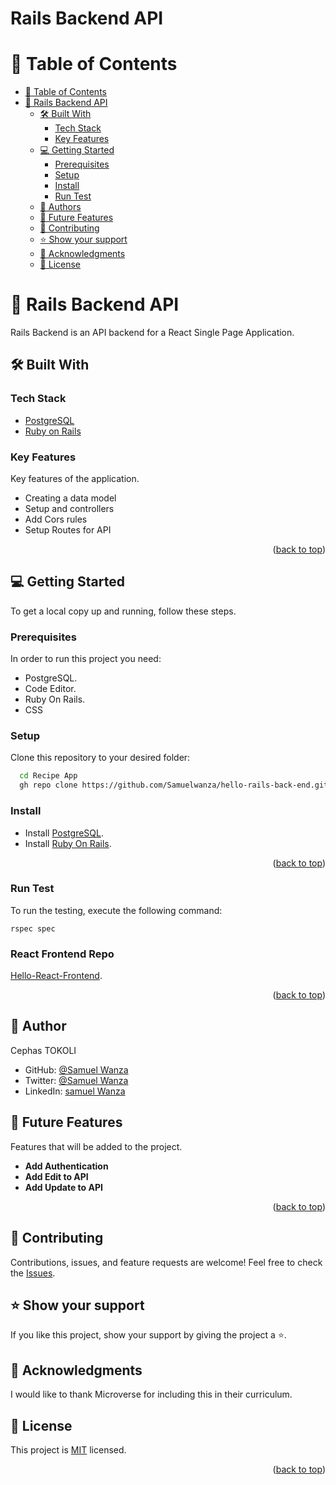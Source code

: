 <h1>Rails Backend API</h1>

<a name="readme-top"></a>

<!-- TABLE OF CONTENTS -->

# 📗 Table of Contents

- [📗 Table of Contents](#-table-of-contents)
- [📖 Rails Backend API ](#-blog-app-)
  - [🛠 Built With ](#-built-with-)
    - [Tech Stack ](#tech-stack-)
    - [Key Features ](#key-features-)
  - [💻 Getting Started ](#-getting-started-)
    - [Prerequisites](#prerequisites)
    - [Setup](#setup)
    - [Install](#install)
    - [Run Test](#run-test)
  - [👥 Authors ](#-authors-)
  - [🔭 Future Features ](#-future-features-)
  - [🤝 Contributing ](#-contributing-)
  - [⭐️ Show your support ](#️-show-your-support-)
  - [🙏 Acknowledgments ](#-acknowledgments-)
  - [📝 License ](#-license-)

<!-- PROJECT DESCRIPTION -->

# 📖 Rails Backend API <a name="about-project"></a>

Rails Backend is an API backend for a React Single Page Application.


## 🛠 Built With <a name="built-with"></a>

### Tech Stack <a name="tech-stack"></a>

- <a href="https://www.postgresql.org/">PostgreSQL</a>
- <a href="https://rubyonrails.org/">Ruby on Rails</a>

<!-- Features -->

### Key Features <a name="key-features"></a>

Key features of the application.

- Creating a data model
- Setup and controllers
- Add Cors rules
- Setup Routes for API


<p align="right">(<a href="#readme-top">back to top</a>)</p>

<!-- GETTING STARTED -->

## 💻 Getting Started <a name="getting-started"></a>

To get a local copy up and running, follow these steps.

### Prerequisites

In order to run this project you need:

- PostgreSQL.
- Code Editor.
- Ruby On Rails.
- CSS

### Setup

Clone this repository to your desired folder:

```sh
  cd Recipe App
  gh repo clone https://github.com/Samuelwanza/hello-rails-back-end.git
```

### Install

- Install <a href="https://www.postgresql.org/">PostgreSQL</a>.
- Install <a href="https://rubyonrails.org/">Ruby On Rails</a>.

<p align="right">(<a href="#readme-top">back to top</a>)</p>

### Run Test
To run the testing, execute the following command:
```
rspec spec
```

### React Frontend Repo 
<a href="https://github.com/Samuelwanza/hello-react-front-end.git">Hello-React-Frontend</a>.


<p align="right">(<a href="#readme-top">back to top</a>)</p>
<!-- AUTHORS -->

## :bust_in_silhouette: Author <a name="authors"></a>

 Cephas TOKOLI
- GitHub: [@Samuel Wanza](https://github.com/Samuelwanza/)
- Twitter: [@Samuel Wanza](https://twitter.com/samuelmunguti9)
- LinkedIn: [samuel Wanza](https://www.linkedin.com/in/samuel-munguti)

<!-- FUTURE FEATURES -->

## 🔭 Future Features <a name="future-features"></a>

Features that will be added to the project.

- **Add Authentication**
- **Add Edit to API**
- **Add Update to API**


<p align="right">(<a href="#readme-top">back to top</a>)</p>


<!-- CONTRIBUTING -->

## 🤝 Contributing <a name="contributing"></a>

Contributions, issues, and feature requests are welcome!
Feel free to check the <a href="https://github.com/Samuelwanza/Blog/issues">Issues</a>.



<!-- SUPPORT -->

## ⭐️ Show your support <a name="support"></a>

If you like this project, show your support by giving the project a ⭐️.



<!-- ACKNOWLEDGEMENTS -->

## 🙏 Acknowledgments <a name="acknowledgements"></a>

I would like to thank Microverse for including this in their curriculum.



<!-- LICENSE -->

## 📝 License <a name="license"></a>

This project is [MIT](./LICENSE) licensed.

<p align="right">(<a href="#readme-top">back to top</a>)</p>